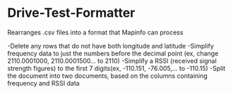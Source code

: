 # Drive-Test-Formatter
Rearranges .csv files into a format that Mapinfo can process

-Delete any rows that do not have both longitude and latitude
-Simplify frequency data to just the numbers before the decimal point (ex, change 2110.0001000, 2110.0001500... to 2110)
-Simplify a RSSI (received signal strength figures) to the first 7 digits(ex, -110.151, -76.005,... to -110.15)
-Split the document into two documents, based on the columns containing frequency and RSSI data
